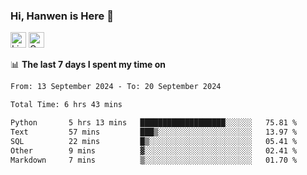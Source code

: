 ### Hi, Hanwen is Here 👋
<p>
	<a href="https://www.linkedin.com/in/liu-hanwen/"><img src="https://img.shields.io/badge/@hanwen-0A66C2?style=flat&logo=LinkedIn&logoColor=white" alt="Linkedin"  height="25px"/></a> 
	<a href="https://scholar.google.com/citations?user=HDF0su0AAAAJ"><img src="https://img.shields.io/badge/scholar-4385FE.svg?&style=plastic&logo=google-scholar&logoColor=white" alt="Google Scholar" height="25px"> </a>
</p>

📊 **The last 7 days I spent my time on** 
<!--START_SECTION:waka-->

```txt
From: 13 September 2024 - To: 20 September 2024

Total Time: 6 hrs 43 mins

Python       5 hrs 13 mins   ███████████████████░░░░░░   75.81 %
Text         57 mins         ███▒░░░░░░░░░░░░░░░░░░░░░   13.97 %
SQL          22 mins         █▒░░░░░░░░░░░░░░░░░░░░░░░   05.41 %
Other        9 mins          ▓░░░░░░░░░░░░░░░░░░░░░░░░   02.41 %
Markdown     7 mins          ▒░░░░░░░░░░░░░░░░░░░░░░░░   01.70 %
```

<!--END_SECTION:waka-->


<!--
**david990917/david990917** is a ✨ _special_ ✨ repository because its `README.md` (this file) appears on your GitHub profile.

Here are some ideas to get you started:

- 🔭 I’m currently working on ...
- 🌱 I’m currently learning ...
- 👯 I’m looking to collaborate on ...
- 🤔 I’m looking for help with ...
- 💬 Ask me about ...
- 📫 How to reach me: ...
- 😄 Pronouns: ...
- ⚡ Fun fact: ...
-->
